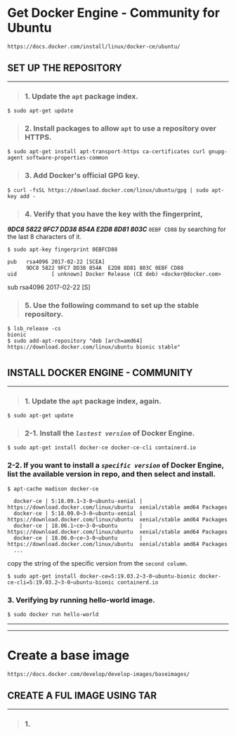 
# **Get Docker Engine - Community for Ubuntu**
    https://docs.docker.com/install/linux/docker-ce/ubuntu/

## SET UP THE REPOSITORY
- - -
>### 1. Update the `apt` package index.
    $ sudo apt-get update

>### 2. Install packages to allow `apt` to use a repository over HTTPS.
    $ sudo apt-get install apt-transport-https ca-certificates curl gnupg-agent software-properties-common

>### 3. Add Docker's official GPG key.
    $ curl -fsSL https://download.docker.com/linux/ubuntu/gpg | sudo apt-key add -

>### 4. Verify that you have the key with the fingerprint,
***9DC8 5822 9FC7 DD38 854A E2D8 8D81 803C*** `0EBF CD88`
by searching for the last 8 characters of it.

    $ sudo apt-key fingerprint 0EBFCD88

    pub   rsa4096 2017-02-22 [SCEA]
          9DC8 5822 9FC7 DD38 854A  E2D8 8D81 803C 0EBF CD88
    uid           [ unknown] Docker Release (CE deb) <docker@docker.com>
sub   rsa4096 2017-02-22 [S]

>### 5. Use the following command to set up the **stable** repository.

    $ lsb_release -cs
    bionic
    $ sudo add-apt-repository "deb [arch=amd64] https://download.docker.com/linux/ubuntu bionic stable"


#


## INSTALL DOCKER ENGINE - COMMUNITY
- - -
>### 1. Update the `apt` package index, **again**.
    $ sudo apt-get update

>### 2-1. Install the *`lastest version`* of Docker Engine.
    
    $ sudo apt-get install docker-ce docker-ce-cli containerd.io

### 2-2. If you want to install a *`specific version`* of Docker Engine, list the available version in repo, and then select and install.

    $ apt-cache madison docker-ce
        
      docker-ce | 5:18.09.1~3-0~ubuntu-xenial | https://download.docker.com/linux/ubuntu  xenial/stable amd64 Packages
      docker-ce | 5:18.09.0~3-0~ubuntu-xenial | https://download.docker.com/linux/ubuntu  xenial/stable amd64 Packages
      docker-ce | 18.06.1~ce~3-0~ubuntu       | https://download.docker.com/linux/ubuntu  xenial/stable amd64 Packages
      docker-ce | 18.06.0~ce~3-0~ubuntu       | https://download.docker.com/linux/ubuntu  xenial/stable amd64 Packages
      ...
copy the string of the specific version from the `second column`.

    $ sudo apt-get install docker-ce=5:19.03.2~3-0~ubuntu-bionic docker-ce-cli=5:19.03.2~3-0~ubuntu-bionic containerd.io

### 3. Verifying by running hello-world image.
    $ sudo docker run hello-world
 
- - -
- - -

# **Create a base image**
    https://docs.docker.com/develop/develop-images/baseimages/

## CREATE A FUL IMAGE USING TAR
- - -
>### 1. 